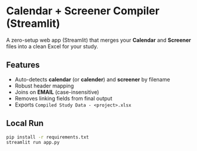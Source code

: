 # Calendar + Screener Compiler (Streamlit)

A zero-setup web app (Streamlit) that merges your **Calendar** and **Screener** files into a clean Excel for your study.

## Features
- Auto-detects **calendar** (or **calender**) and **screener** by filename
- Robust header mapping
- Joins on **EMAIL** (case-insensitive)
- Removes linking fields from final output
- Exports `Compiled Study Data - <project>.xlsx`

## Local Run
```bash
pip install -r requirements.txt
streamlit run app.py
